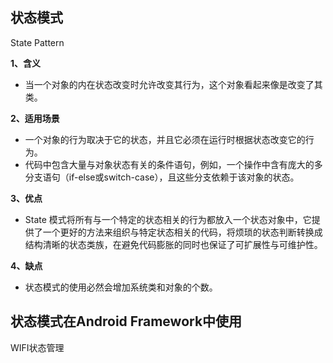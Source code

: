## 状态模式

State Pattern

**1、含义**

- 当一个对象的内在状态改变时允许改变其行为，这个对象看起来像是改变了其类。

**2、适用场景**

- 一个对象的行为取决于它的状态，并且它必须在运行时根据状态改变它的行为。
- 代码中包含大量与对象状态有关的条件语句，例如，一个操作中含有庞大的多分支语句（if-else或switch-case），且这些分支依赖于该对象的状态。

**3、优点**

- State 模式将所有与一个特定的状态相关的行为都放入一个状态对象中，它提供了一个更好的方法来组织与特定状态相关的代码，将烦琐的状态判断转换成结构清晰的状态类族，在避免代码膨胀的同时也保证了可扩展性与可维护性。

**4、缺点**

- 状态模式的使用必然会增加系统类和对象的个数。

## 状态模式在Android Framework中使用

WIFI状态管理